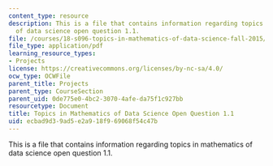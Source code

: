 ```yaml
---
content_type: resource
description: This is a file that contains information regarding topics in mathematics
  of data science open question 1.1.
file: /courses/18-s096-topics-in-mathematics-of-data-science-fall-2015/ecbad9d39ad5e2a918f969068f54c47b_MIT18_S096F15_Open1.1.pdf
file_type: application/pdf
learning_resource_types:
- Projects
license: https://creativecommons.org/licenses/by-nc-sa/4.0/
ocw_type: OCWFile
parent_title: Projects
parent_type: CourseSection
parent_uid: 0de775e0-4bc2-3070-4afe-da75f1c927bb
resourcetype: Document
title: Topics in Mathematics of Data Science Open Question 1.1
uid: ecbad9d3-9ad5-e2a9-18f9-69068f54c47b
---
```

This is a file that contains information regarding topics in mathematics of data science open question 1.1.